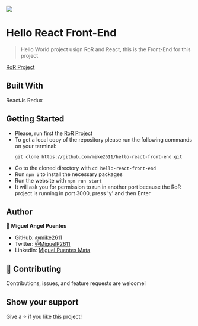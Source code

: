 ![](https://img.shields.io/badge/Microverse-blueviolet)

# Hello React Front-End

> Hello World project usign RoR and React, this is the Front-End for this project

[RoR Project](https://github.com/mike2611/hello-rails-back-end)

## Built With
ReactJs
Redux

## Getting Started
- Please, run first the [RoR Project](https://github.com/mike2611/hello-rails-back-end)
- To get a local copy of the repository please run the following commands on your terminal:
   ```
   git clone https://github.com/mike2611/hello-react-front-end.git
   ```
- Go to the cloned directory with `cd hello-react-front-end`
- Run `npm i` to install the necessary packages
- Run the website with `npm run start` 
- It will ask you for permission to run in another port because the RoR project is running in port 3000, press 'y' and then Enter

## Author

👤 **Miguel Angel Puentes**
- GitHub: [@mike2611](https://github.com/mike2611)
- Twitter: [@MiguelP2611](https://twitter.com/MiguelP2611)
- LinkedIn: [Miguel Puentes Mata](https://linkedin.com/in/miguel-puentes-mata-90a562139/)


## 🤝 Contributing

Contributions, issues, and feature requests are welcome!

## Show your support

Give a ⭐️ if you like this project!
